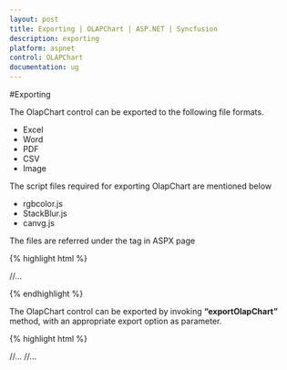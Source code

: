 ```yaml
---
layout: post
title: Exporting | OLAPChart | ASP.NET | Syncfusion
description: exporting
platform: aspnet
control: OLAPChart
documentation: ug
---
```


#Exporting

The OlapChart control can be exported to the following file formats.

* Excel
* Word
* PDF
* CSV
* Image

The script files required for exporting OlapChart are mentioned below

* rgbcolor.js 
* StackBlur.js 
* canvg.js

The files are referred under the <head> tag in ASPX page

{% highlight html %}

<head>
//...
    <script type="text/javascript" src="http://gabelerner.github.io/canvg/rgbcolor.js"></script> 
    <script type="text/javascript" src="http://gabelerner.github.io/canvg/StackBlur.js"></script>
    <script type="text/javascript" src="http://gabelerner.github.io/canvg/canvg.js"></script>

</head>
    
{% endhighlight %}

The OlapChart control can be exported by invoking **“exportOlapChart”** method, with an appropriate export option as parameter.


{% highlight html %}

<html xmlns="http://www.w3.org/1999/xhtml">
//...

<body>
    //...
    <ej:OlapChart ID="OlapChart1" runat="server" Url="../wcf/OlapChartService.svc" IsResponsive="true">
    <Size Width="950px" Height="460px"></Size>
    </ej:OlapChart>
    <ej:Button runat="server" ClientSideOnClick="ExportBtnClick" Text="Export">
    </ej:Button>
    <script type="text/javascript">
        $(function() {
            $("#exportBtn").ejButton({
                click: "exportBtnClick"
            });
        });

        function exportBtnClick(args) {
            var chartObj = $('#OlapChart1').data("ejOlapChart");
                //provide export option type in the exportOlapChart method.
                chartObj.exportOlapChart(ej.olap.OlapChart.ExportOptions.Excel);
            }
    </script>
</body>

</html>                                            

{% endhighlight %}

For WebAPI controller, the below method needs to be added to perform exporting.

{% highlight c# %}

[System.Web.Http.ActionName("Export")]
[System.Web.Http.HttpPost]
public void Export() {
    string args = HttpContext.Current.Request.Form.GetValues(0)[0];
    OlapDataManager DataManager = new OlapDataManager(connectionString);
    string fileName = "Sample";
    htmlHelper.ExportOlapChart(DataManager, args, fileName, System.Web.HttpContext.Current.Response);
}

{% endhighlight %}

For WCF service, the below service method needs to be added to perform exporting.

{% highlight c# %}

public void Export(Stream stream) {
    System.IO.StreamReader sReader = new System.IO.StreamReader(stream);
    string args = System.Web.HttpContext.Current.Server.UrlDecode(sReader.ReadToEnd()).Remove(0, 5);
    OlapDataManager DataManager = new OlapDataManager(connectionString);
    string fileName = "Sample";
    htmlHelper.ExportOlapChart(DataManager, args, fileName, System.Web.HttpContext.Current.Response);
}

{% endhighlight %}

##Excel Export
User can export contents of the OlapChart to Excel document for future archival, references and analysis purposes. To achieve Excel export, we need to add the following dependency libraries into the application.

* Syncfusion.Compression.Base
* Syncfusion.XlsIO.Base

For Excel export, **“ej.olap.OlapChart.ExportOptions.Excel”** enumeration value is sent as the parameter.

{% highlight js %}

function exportBtnClick(args) {
    var chartObj = $('#OlapChart1').data("ejOlapChart ");
        //set export option as Excel in the exportOlapChart method
        chartObj.exportOlapChart(ej.olap.OlapChart.ExportOptions.Excel);
    }
{% endhighlight %}  

![](Export_images/Export_img1.png)

##Word Export
User can export contents of the OlapChart to Word document for future archival, references and analysis purposes. To achieve Word export, we need to add the following dependency libraries into the application.

* Syncfusion.Compression.Base
* Syncfusion.DocIo.Base

For Word export, **“ej.olap.OlapChart.ExportOptions.Word”** enumeration value is sent as the parameter.

{% highlight js %}

function exportBtnClick(args) {
    var chartObj = $('#OlapChart1').data("ejOlapChart ");
        //set export option as Word in the exportOlapChart method
        chartObj.exportOlapChart(ej.olap.OlapChart.ExportOptions.Word);
    }

{% endhighlight %}

![](Export_images/Export_img2.png)

##CSV Export
User can export contents of the OlapChart to CSV document for future archival, references and analysis purposes.

For CSV export, **“ej.olap.OlapChart.ExportOptions.CSV”** enumeration value is sent as the parameter.

{% highlight js %}

function exportBtnClick(args) {
    var chartObj = $('#OlapChart1').data("ejOlapChart ");
        //set export option as CSV in the exportOlapChart method
        chartObj.exportOlapChart(ej.olap.OlapChart.ExportOptions.CSV);
    }

{% endhighlight %}

##PDF Export
User can export contents of the OlapChart to PDF document for future archival, references and analysis purposes. To achieve PDF export, we need to add the following dependency libraries into the application.

* Syncfusion.Compression.Base
* Syncfusion.Pdf.Base

For PDF export, **“ej.olap.OlapChart.ExportOptions.PDF”** enumeration value is sent as the parameter.

{% highlight js %}

function exportBtnClick(args) {
    var chartObj = $('#OlapChart1').data("ejOlapChart ");
        //set export option as PDF in the exportOlapChart method
        chartObj.exportOlapChart(ej.olap.OlapChart.ExportOptions.PDF);
    }

{% endhighlight %} 

![](Export_images/Export_img3.png)

##Image Export
User can export contents of the OlapChart to image format for future archival, references and analysis purposes. We can export OlapChart to the following image formats.

* PNG
* EMF
* JPG
* GIF
* BMP

For EMF export, **“ej.olap.OlapChart.ExportOptions.EMF”** enumeration value is sent as the parameter.

{% highlight js %}

function exportBtnClick(args) {
    var chartObj = $('#OlapChart1').data("ejOlapChart ");
        //set export option as EMF in the exportOlapChart method
        chartObj.exportOlapChart(ej.olap.OlapChart.ExportOptions.EMF);
    }

{% endhighlight %}  

![](Export_images/Export_img4.png)

##Customize the export document name

The document name could be customized inside the method in WebAPI Controller. Following code sample illustrates the same.

{% highlight c# %}

[System.Web.Http.ActionName("Export")]
[System.Web.Http.HttpPost]
public void Export() {
    string args = HttpContext.Current.Request.Form.GetValues(0)[0];
    OlapDataManager DataManager = new OlapDataManager(connectionString);
    string fileName = "File name is customized here";
    htmlHelper.ExportOlapChart(DataManager, args, fileName, System.Web.HttpContext.Current.Response);
}

{% endhighlight %}

For customizing name in WCF Service, below code snippet is used.

{% highlight c# %}

public void Export(System.IO.Stream stream) {
    System.IO.StreamReader sReader = new System.IO.StreamReader(stream);
    string args = System.Web.HttpContext.Current.Server.UrlDecode(sReader.ReadToEnd()).Remove(0, 5);
    OlapDataManager DataManager = new OlapDataManager(connectionString);
    string fileName = " File name is customized here ";
    htmlHelper.ExportOlapChart(DataManager, args, fileName, System.Web.HttpContext.Current.Response);
}

{% endhighlight %}

